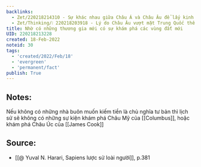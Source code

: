 ```yaml
---
backlinks:
  - Zet/220218214310 - Sự khác nhau giữa Châu Á và Châu Âu để lấy kinh phí đi khám phá thế giới
  - Zet/Thinking/❕ 220218203918 - Lý do Châu Âu vượt mặt Trung Quốc thế kỷ 18
title: Nhờ có những thương gia mới có sự khám phá các vùng đất mới
UID: 220218213228
created: 18-Feb-2022
noteid: 30
tags:
  - 'created/2022/Feb/18'
  - 'evergreen'
  - 'permanent/fact'
publish: True
---
```

## Notes:
Nếu không có những nhà buôn muốn kiếm tiền là chủ nghĩa tư bản thì lịch sử sẽ không có những sự kiện khám phá Châu Mỹ của [[Columbus]], hoặc khám phá Châu Úc của [[James Cook]]

## Source:
- [[@ Yuval N. Harari, Sapiens lược sử loài người]], p.381


